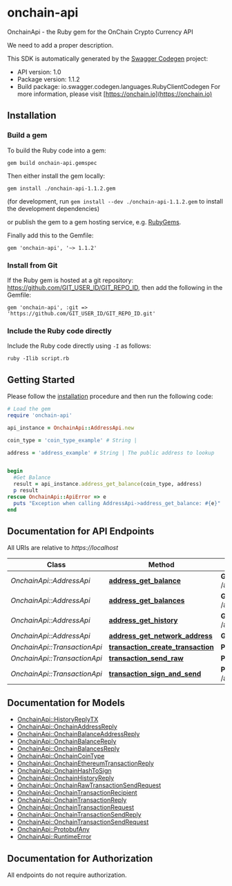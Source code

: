 # onchain-api

OnchainApi - the Ruby gem for the OnChain Crypto Currency API

We need to add a proper description.

This SDK is automatically generated by the [Swagger Codegen](https://github.com/swagger-api/swagger-codegen) project:

- API version: 1.0
- Package version: 1.1.2
- Build package: io.swagger.codegen.languages.RubyClientCodegen
For more information, please visit [https://onchain.io](https://onchain.io)

## Installation

### Build a gem

To build the Ruby code into a gem:

```shell
gem build onchain-api.gemspec
```

Then either install the gem locally:

```shell
gem install ./onchain-api-1.1.2.gem
```
(for development, run `gem install --dev ./onchain-api-1.1.2.gem` to install the development dependencies)

or publish the gem to a gem hosting service, e.g. [RubyGems](https://rubygems.org/).

Finally add this to the Gemfile:

    gem 'onchain-api', '~> 1.1.2'

### Install from Git

If the Ruby gem is hosted at a git repository: https://github.com/GIT_USER_ID/GIT_REPO_ID, then add the following in the Gemfile:

    gem 'onchain-api', :git => 'https://github.com/GIT_USER_ID/GIT_REPO_ID.git'

### Include the Ruby code directly

Include the Ruby code directly using `-I` as follows:

```shell
ruby -Ilib script.rb
```

## Getting Started

Please follow the [installation](#installation) procedure and then run the following code:
```ruby
# Load the gem
require 'onchain-api'

api_instance = OnchainApi::AddressApi.new

coin_type = 'coin_type_example' # String | 

address = 'address_example' # String | The public address to lookup


begin
  #Get Balance
  result = api_instance.address_get_balance(coin_type, address)
  p result
rescue OnchainApi::ApiError => e
  puts "Exception when calling AddressApi->address_get_balance: #{e}"
end

```

## Documentation for API Endpoints

All URIs are relative to *https://localhost*

Class | Method | HTTP request | Description
------------ | ------------- | ------------- | -------------
*OnchainApi::AddressApi* | [**address_get_balance**](docs/AddressApi.md#address_get_balance) | **GET** /api/address/balance/{coin_type}/{address} | Get Balance
*OnchainApi::AddressApi* | [**address_get_balances**](docs/AddressApi.md#address_get_balances) | **GET** /api/address/balances/{coin_type}/{addresses} | Get Balances
*OnchainApi::AddressApi* | [**address_get_history**](docs/AddressApi.md#address_get_history) | **GET** /api/address/history/{coin_type}/{addresses} | Get History
*OnchainApi::AddressApi* | [**address_get_network_address**](docs/AddressApi.md#address_get_network_address) | **GET** /api/address/{coin_type}/{public_key} | 
*OnchainApi::TransactionApi* | [**transaction_create_transaction**](docs/TransactionApi.md#transaction_create_transaction) | **POST** /api/transaction/create/{coin_type} | 
*OnchainApi::TransactionApi* | [**transaction_send_raw**](docs/TransactionApi.md#transaction_send_raw) | **POST** /api/transaction/send_raw/{coin_type} | 
*OnchainApi::TransactionApi* | [**transaction_sign_and_send**](docs/TransactionApi.md#transaction_sign_and_send) | **POST** /api/transaction/sign_and_send/{coin_type} | 


## Documentation for Models

 - [OnchainApi::HistoryReplyTX](docs/HistoryReplyTX.md)
 - [OnchainApi::OnchainAddressReply](docs/OnchainAddressReply.md)
 - [OnchainApi::OnchainBalanceAddressReply](docs/OnchainBalanceAddressReply.md)
 - [OnchainApi::OnchainBalanceReply](docs/OnchainBalanceReply.md)
 - [OnchainApi::OnchainBalancesReply](docs/OnchainBalancesReply.md)
 - [OnchainApi::OnchainCoinType](docs/OnchainCoinType.md)
 - [OnchainApi::OnchainEthereumTransactionReply](docs/OnchainEthereumTransactionReply.md)
 - [OnchainApi::OnchainHashToSign](docs/OnchainHashToSign.md)
 - [OnchainApi::OnchainHistoryReply](docs/OnchainHistoryReply.md)
 - [OnchainApi::OnchainRawTransactionSendRequest](docs/OnchainRawTransactionSendRequest.md)
 - [OnchainApi::OnchainTransactionRecipient](docs/OnchainTransactionRecipient.md)
 - [OnchainApi::OnchainTransactionReply](docs/OnchainTransactionReply.md)
 - [OnchainApi::OnchainTransactionRequest](docs/OnchainTransactionRequest.md)
 - [OnchainApi::OnchainTransactionSendReply](docs/OnchainTransactionSendReply.md)
 - [OnchainApi::OnchainTransactionSendRequest](docs/OnchainTransactionSendRequest.md)
 - [OnchainApi::ProtobufAny](docs/ProtobufAny.md)
 - [OnchainApi::RuntimeError](docs/RuntimeError.md)


## Documentation for Authorization

 All endpoints do not require authorization.

